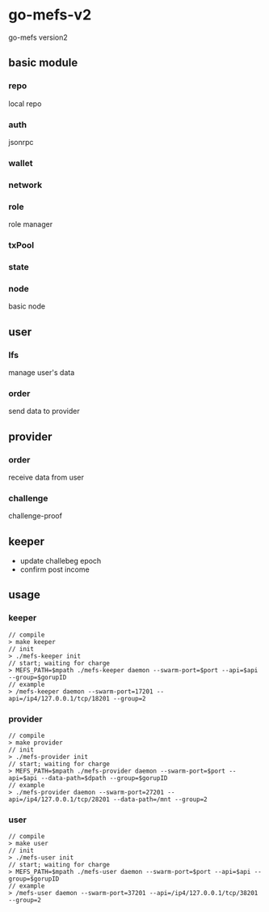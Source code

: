 # go-mefs-v2

go-mefs version2

## basic module

### repo

local repo


### auth

jsonrpc

### wallet


### network


### role

role manager

### txPool


### state


### node

basic node

## user

### lfs

manage user's data

### order

send data to provider


## provider

### order

receive data from user

### challenge

challenge-proof

## keeper

+ update challebeg epoch
+ confirm post income

## usage


### keeper

```
// compile
> make keeper
// init
> ./mefs-keeper init
// start; waiting for charge
> MEFS_PATH=$mpath ./mefs-keeper daemon --swarm-port=$port --api=$api --group=$gorupID 
// example
> /mefs-keeper daemon --swarm-port=17201 --api=/ip4/127.0.0.1/tcp/18201 --group=2
```

### provider

```
// compile
> make provider
// init
> ./mefs-provider init
// start; waiting for charge
> MEFS_PATH=$mpath ./mefs-provider daemon --swarm-port=$port --api=$api --data-path=$dpath --group=$gorupID  
// example
> ./mefs-provider daemon --swarm-port=27201 --api=/ip4/127.0.0.1/tcp/28201 --data-path=/mnt --group=2 
```

### user

```
// compile
> make user
// init
> ./mefs-user init
// start; waiting for charge
> MEFS_PATH=$mpath ./mefs-user daemon --swarm-port=$port --api=$api --group=$gorupID
// example
> /mefs-user daemon --swarm-port=37201 --api=/ip4/127.0.0.1/tcp/38201 --group=2
```
